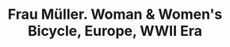 ---
layout: product
title: "Frau Müller. Woman & Women's Bicycle, Europe, WWII Era      "
price: "1300" 
desc: "1/35 Figura"
img_path: "/assets/img/MBLTD35166.webp"
brand: "MasterBox"
available: false
special_offer: false
new: false
soon: false
cat: "010000"
subcat: "015300"
subsubcat: "0N/A"
sifra: "MBLTD35166"
popular: false
---